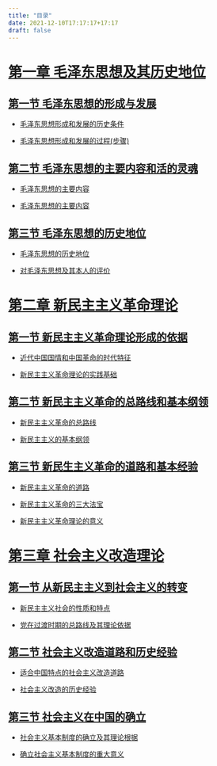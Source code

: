 ```yaml
---
title: "目录"
date: 2021-12-10T17:17:17+17:17
draft: false
---
```


<!--more-->

# [第一章 毛泽东思想及其历史地位](/politics/1/)

## [第一节 毛泽东思想的形成与发展](/politics/1/#第一节毛泽东思想的形成与发展)

- [毛泽东思想形成和发展的历史条件](/politics/1/#毛泽东思想形成和发展的历史条件)

- [毛泽东思想形成和发展的过程(步骤)](/politics/1/#毛泽东思想形成和发展的过程(步骤))

## [第二节 毛泽东思想的主要内容和活的灵魂](/politics/1/#第二节毛泽东思想的主要内容和活的灵魂)

- [毛泽东思想的主要内容](/politics/1/#毛泽东思想的主要内容)

- [毛泽东思想的主要内容](/politics/1/#毛泽东思想的主要内容)

## [第三节 毛泽东思想的历史地位](/politics/1/#第三节毛泽东思想的历史地位)

- [毛泽东思想的历史地位](/politics/1/#毛泽东思想的历史地位)

- [对毛泽东思想及其本人的评价](/politics/1/#对毛泽东思想及其本人的评价)

# [第二章 新民主主义革命理论](/politics/2/)

## [第一节 新民主主义革命理论形成的依据](/politics/2/#第一节新民主主义革命理论形成的依据)

- [近代中国国情和中国革命的时代特征](/politics/2/#近代中国国情和中国革命的时代特征)

- [新民主主义革命理论的实践基础](/politics/2/#近代中国国情和中国革命的时代特征)

## [第二节 新民主主义革命的总路线和基本纲领](/politics/2/#第二节新民主主义革命的总路线和基本纲领)

- [新民主主义革命的总路线](/politics/2/#新民主主义革命的总路线)

- [新民主主义的基本纲领](/politics/2/#新民主主义的基本纲领)

## [第三节 新民生主义革命的道路和基本经验](/politics/2/#第三节新民生主义革命的道路和基本经验)

- [新民主主义革命的道路](/politics/2/#新民主主义革命的道路)

- [新民主主义革命的三大法宝](/politics/2/#新民主主义革命的三大法宝)

- [新民主主义革命理论的意义](/politics/2/#新民主主义革命理论的意义)

# [第三章 社会主义改造理论](/politics/3/)

## [第一节 从新民主主义到社会主义的转变](/politics/3/#第一节从新民主主义到社会主义的转变)

- [新民主主义社会的性质和特点](/politics/3/#新民主主义社会的性质和特点)

- [党在过渡时期的总路线及其理论依据](/politics/3/#党在过渡时期的总路线及其理论依据)

## [第二节 社会主义改造道路和历史经验](/politics/3/#第二节社会主义改造道路和历史经验)

- [适合中国特点的社会主义改造道路](/politics/3/#适合中国特点的社会主义改造道路)

- [社会主义改造的历史经验](/politics/3/#社会主义改造的历史经验)

## [第三节 社会主义在中国的确立](/politics/3/#第三节社会主义在中国的确立)

- [社会主义基本制度的确立及其理论根据](/politics/3/#社会主义基本制度的确立及其理论根据)

- [确立社会主义基本制度的重大意义](/politics/3/#确立社会主义基本制度的重大意义)